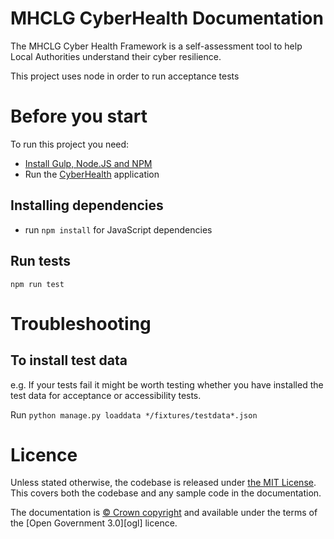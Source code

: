 # MHCLG CyberHealth Documentation

The MHCLG Cyber Health Framework is a self-assessment tool to help Local Authorities understand their cyber resilience. 

This project uses node in order to run acceptance tests

# Before you start

To run this project you need:

- [Install Gulp, Node.JS and NPM](https://nodejs.org/en/)
- Run the [CyberHealth](../CyberHealth/README.md) application

## Installing dependencies

- run `npm install` for JavaScript dependencies

## Run tests
```
npm run test
```

# Troubleshooting

## To install test data
e.g. If your tests fail it might be worth testing whether you have installed the test data for acceptance or accessibility tests.

Run `python manage.py loaddata */fixtures/testdata*.json`

# Licence

Unless stated otherwise, the codebase is released under [the MIT License][mit].
This covers both the codebase and any sample code in the documentation.

The documentation is [© Crown copyright][copyright] and available under the terms of the [Open Government 3.0][ogl] licence.

[mit]: LICENCE
[copyright]: http://www.nationalarchives.gov.uk/information-management/re-using-public-sector-information/uk-government-licensing-framework/crown-copyright/
